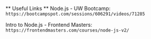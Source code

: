 ** Useful Links **
Node.js - UW Bootcamp:
`https://bootcampspot.com/sessions/606291/videos/71285`

Intro to Node.js - Frontend Masters:
`https://frontendmasters.com/courses/node-js-v2/`
